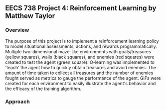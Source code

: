 ## EECS 738 Project 4: Reinforcement Learning by Matthew Taylor

### Overview

The purpose of this project is to implement a reinforcement learning policy to model situational assessments, actions, and rewards programmatically. Multiple two-dimensional maze-like environments with goals/treasures (yellow squares), walls (black squares), and enemies (red squares) were created to test the agent (green square). Q-learning was implemented to 'teach' the agent how to quickly obtain treasures and avoid enemies. The amount of time taken to collect all treasures and the number of enemies fought served as metrics to gauge the performance of the agent. GIFs were created for each environment to easily illustrate the agent's behavior and the efficacy of the training algorithm.

### Approach


